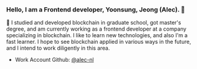 ### Hello, I am a Frontend developer, Yoonsung, Jeong (Alec). 👋

🌱 I studied and developed blockchain in graduate school, got master's degree, and am currently working as a frontend developer at a company specializing in blockchain. I like to learn new technologies, and also I'm a fast learner. I hope to see blockchain applied in various ways in the future, and I intend to work diligently in this area.

* Work Account Github: [@alec-nl](https://github.com/alec-nl)
